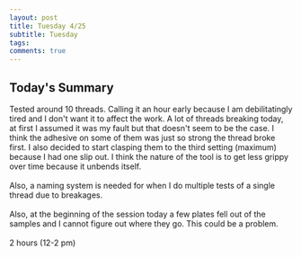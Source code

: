 ```yaml
---
layout: post
title: Tuesday 4/25
subtitle: Tuesday
tags:
comments: true
---
```



## Today's Summary
Tested around 10 threads. Calling it an hour early because I am debilitatingly tired and I don't want it to affect the work. A lot of threads breaking today, at first I assumed it was my fault but that doesn't seem to be the case. I think the adhesive on some of them was just so strong the thread broke first. I also decided to start clasping them to the third setting (maximum) because I had one slip out. I think the nature of the tool is to get less grippy over time because it unbends itself. <br> <br>
Also, a naming system is needed for when I do multiple tests of a single thread due to breakages. <br> <br>
Also, at the beginning of the session today a few plates fell out of the samples and I cannot figure out where they go. This could be a problem.
<br> <br>
2 hours (12-2 pm)
